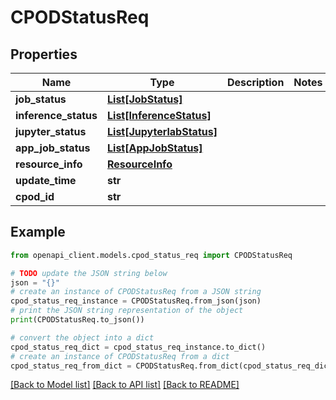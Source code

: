 # CPODStatusReq


## Properties

Name | Type | Description | Notes
------------ | ------------- | ------------- | -------------
**job_status** | [**List[JobStatus]**](JobStatus.md) |  | 
**inference_status** | [**List[InferenceStatus]**](InferenceStatus.md) |  | 
**jupyter_status** | [**List[JupyterlabStatus]**](JupyterlabStatus.md) |  | 
**app_job_status** | [**List[AppJobStatus]**](AppJobStatus.md) |  | 
**resource_info** | [**ResourceInfo**](ResourceInfo.md) |  | 
**update_time** | **str** |  | 
**cpod_id** | **str** |  | 

## Example

```python
from openapi_client.models.cpod_status_req import CPODStatusReq

# TODO update the JSON string below
json = "{}"
# create an instance of CPODStatusReq from a JSON string
cpod_status_req_instance = CPODStatusReq.from_json(json)
# print the JSON string representation of the object
print(CPODStatusReq.to_json())

# convert the object into a dict
cpod_status_req_dict = cpod_status_req_instance.to_dict()
# create an instance of CPODStatusReq from a dict
cpod_status_req_from_dict = CPODStatusReq.from_dict(cpod_status_req_dict)
```
[[Back to Model list]](../README.md#documentation-for-models) [[Back to API list]](../README.md#documentation-for-api-endpoints) [[Back to README]](../README.md)


